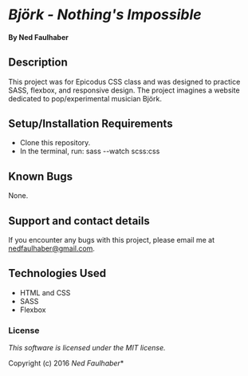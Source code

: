 # _Björk - Nothing's Impossible_

#### By Ned Faulhaber

## Description

This project was for Epicodus CSS class and was designed to practice SASS, flexbox, and responsive design. The project imagines a website dedicated to pop/experimental musician Björk.

## Setup/Installation Requirements

* Clone this repository.
* In the terminal, run: sass --watch scss:css

## Known Bugs

None.

## Support and contact details

If you encounter any bugs with this project, please email me at nedfaulhaber@gmail.com.

## Technologies Used

* HTML and CSS
* SASS
* Flexbox

### License

*This software is licensed under the MIT license.*

Copyright (c) 2016 *_Ned Faulhaber_**
